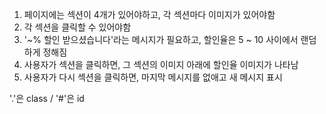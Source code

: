 1. 페이지에는 섹션이 4개가 있어야하고, 각 섹션마다 이미지가 있어야함
2. 각 섹션을 클릭할 수 있어야함
3. '~% 할인 받으셨습니다'라는 메시지가 필요하고, 할인율은 5 ~ 10  사이에서 랜덤하게 정해짐
4. 사용자가 섹션을 클릭하면, 그 섹션의 이미지 아래에 할인율 이미지가 나타남
5. 사용자가 다시 섹션을 클릭하면, 마지막 메시지를 없애고 새 메시지 표시

'.'은 class / '#'은 id
